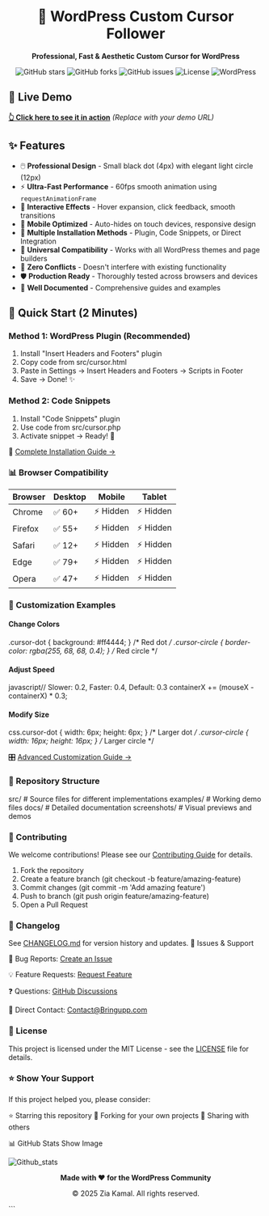 <div align="center">
  <h1>🎯 WordPress Custom Cursor Follower</h1>
  <p><strong>Professional, Fast & Aesthetic Custom Cursor for WordPress</strong></p>
  
  ![GitHub stars](https://img.shields.io/github/stars/yourusername/wordpress-custom-cursor?style=social)
  ![GitHub forks](https://img.shields.io/github/forks/yourusername/wordpress-custom-cursor?style=social)
  ![GitHub issues](https://img.shields.io/github/issues/yourusername/wordpress-custom-cursor)
  ![License](https://img.shields.io/github/license/yourusername/wordpress-custom-cursor)
  ![WordPress](https://img.shields.io/badge/WordPress-5.0%2B-blue)
</div>

## 🌟 Live Demo
[**👆 Click here to see it in action**](https://tipsoont.blog) *(Replace with your demo URL)*

## ✨ Features

- 🖱️ **Professional Design** - Small black dot (4px) with elegant light circle (12px)
- ⚡ **Ultra-Fast Performance** - 60fps smooth animation using `requestAnimationFrame`
- 🎨 **Interactive Effects** - Hover expansion, click feedback, smooth transitions
- 📱 **Mobile Optimized** - Auto-hides on touch devices, responsive design
- 🔧 **Multiple Installation Methods** - Plugin, Code Snippets, or Direct Integration
- 🎯 **Universal Compatibility** - Works with all WordPress themes and page builders
- 🚫 **Zero Conflicts** - Doesn't interfere with existing functionality
- 🛡️ **Production Ready** - Thoroughly tested across browsers and devices
- 📝 **Well Documented** - Comprehensive guides and examples

## 🚀 Quick Start (2 Minutes)

### Method 1: WordPress Plugin (Recommended)

1. Install "Insert Headers and Footers" plugin
2. Copy code from src/cursor.html
3. Paste in Settings → Insert Headers and Footers → Scripts in Footer
4. Save → Done! ✨

### Method 2: Code Snippets

1. Install "Code Snippets" plugin
2. Use code from src/cursor.php
3. Activate snippet → Ready! 🎉

📖 [Complete Installation Guide →](INSTALLATION.md)

### 📊 Browser Compatibility

| Browser | Desktop | Mobile   | Tablet   |
| ------- | ------- | -------- | -------- |
| Chrome  | ✅ 60+   | ⚡ Hidden | ⚡ Hidden |
| Firefox | ✅ 55+   | ⚡ Hidden | ⚡ Hidden |
| Safari  | ✅ 12+   | ⚡ Hidden | ⚡ Hidden |
| Edge    | ✅ 79+   | ⚡ Hidden | ⚡ Hidden |
| Opera   | ✅ 47+   | ⚡ Hidden | ⚡ Hidden |

### 🎨 Customization Examples

#### Change Colors
.cursor-dot { background: #ff4444; } /* Red dot */
.cursor-circle { border-color: rgba(255, 68, 68, 0.4); } /* Red circle */

#### Adjust Speed
javascript// Slower: 0.2, Faster: 0.4, Default: 0.3
containerX += (mouseX - containerX) * 0.3;

#### Modify Size
css.cursor-dot { width: 6px; height: 6px; } /* Larger dot */
.cursor-circle { width: 16px; height: 16px; } /* Larger circle */

🎛️ [Advanced Customization Guide →](docs/customization.md)

### 📁 Repository Structure
src/           # Source files for different implementations
examples/      # Working demo files
docs/          # Detailed documentation
screenshots/   # Visual previews and demos

###  🤝 Contributing
We welcome contributions! Please see our [Contributing Guide](CONTRIBUTING.md) for details.

1. Fork the repository
2. Create a feature branch (git checkout -b feature/amazing-feature)
3. Commit changes (git commit -m 'Add amazing feature')
4. Push to branch (git push origin feature/amazing-feature)
5. Open a Pull Request


### 📝 Changelog
See [CHANGELOG.md](CHANGELOG.md) for version history and updates.
🐛 Issues & Support

🐛 Bug Reports: [Create an Issue](../../issues/new?template=bug_report.md)


💡 Feature Requests: [Request Feature](../../issues/new?template=feature_request.md)


❓ Questions: [GitHub Discussions](../../discussions)

📧 Direct Contact: Contact@Bringupp.com

### 📄 License

This project is licensed under the MIT License - see the [LICENSE](LICENSE) file for details.

###  ⭐ Show Your Support
If this project helped you, please consider:

⭐ Starring this repository
🍴 Forking for your own projects
📢 Sharing with others

📊 GitHub Stats
Show Image

![Github_stats](https://github-readme-stats.vercel.app/api?username=yourusername&show_icons=true&theme=radical)

<div align="center">
  <p><strong>Made with ❤️ for the WordPress Community</strong></p>
  <p>© 2025 Zia Kamal. All rights reserved.</p>
</div>
```
